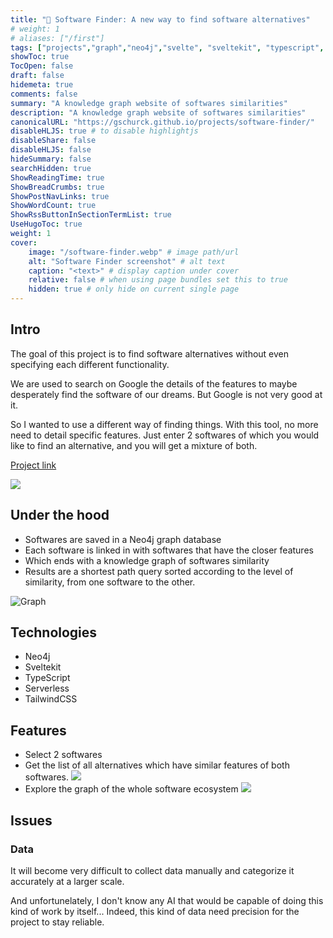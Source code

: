 ```yaml
---
title: "🔎 Software Finder: A new way to find software alternatives"
# weight: 1
# aliases: ["/first"]
tags: ["projects","graph","neo4j","svelte", "sveltekit", "typescript", "serverless", "vercel"]
showToc: true
TocOpen: false
draft: false
hidemeta: true
comments: false
summary: "A knowledge graph website of softwares similarities"
description: "A knowledge graph website of softwares similarities"
canonicalURL: "https://gschurck.github.io/projects/software-finder/"
disableHLJS: true # to disable highlightjs
disableShare: false
disableHLJS: false
hideSummary: false
searchHidden: true
ShowReadingTime: true
ShowBreadCrumbs: true
ShowPostNavLinks: true
ShowWordCount: true
ShowRssButtonInSectionTermList: true
UseHugoToc: true
weight: 1
cover:
    image: "/software-finder.webp" # image path/url
    alt: "Software Finder screenshot" # alt text
    caption: "<text>" # display caption under cover
    relative: false # when using page bundles set this to true
    hidden: true # only hide on current single page
---
```


## Intro

The goal of this project is to find software alternatives without even specifying each different functionality.

We are used to search on Google the details of the features to maybe desperately find the software of our dreams.
But Google is not very good at it.

So I wanted to use a different way of finding things.
With this tool, no more need to detail specific features.
Just enter 2 softwares of which you would like to find an alternative, and you will get a mixture of both.

[Project link](https://software-graph.vercel.app)

![](/software-finder.webp)

## Under the hood

- Softwares are saved in a Neo4j graph database
- Each software is linked in with softwares that have the closer features
- Which ends with a knowledge graph of softwares similarity
- Results are a shortest path query sorted according to the level of similarity, from one software to the other.

![Graph](/bloom-visualisation-cropped.webp)

## Technologies

- Neo4j
- Sveltekit
- TypeScript
- Serverless
- TailwindCSS

## Features

- Select 2 softwares
- Get the list of all alternatives which have similar features of both softwares.
  ![](/software-merger.webp)
- Explore the graph of the whole software ecosystem
  ![](/software-graph.webp)

## Issues

### Data

It will become very difficult to collect data manually and categorize it accurately at a larger scale.

And unfortunelately, I don't know any AI that would be capable of doing this kind of work by itself...
Indeed, this kind of data need precision for the project to stay reliable.
